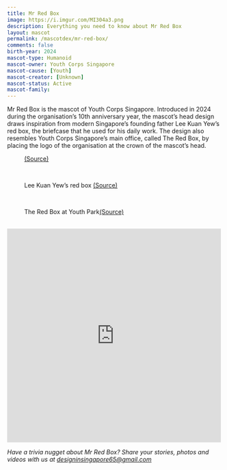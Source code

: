 ```yaml
---
title: Mr Red Box
image: https://i.imgur.com/MI304a3.png
description: Everything you need to know about Mr Red Box
layout: mascot
permalink: /mascotdex/mr-red-box/
comments: false
birth-year: 2024
mascot-type: Humanoid
mascot-owner: Youth Corps Singapore
mascot-cause: [Youth]
mascot-creator: [Unknown]
mascot-status: Active
mascot-family:
---
```


Mr Red Box is the mascot of Youth Corps Singapore. Introduced in 2024 during the organisation’s 10th anniversary year, the mascot’s head design draws inspiration from modern Singapore’s founding father Lee Kuan Yew’s red box, the briefcase that he used for his daily work. The design also resembles Youth Corps Singapore’s main office, called The Red Box, by placing the logo of the organisation at the crown of the mascot’s head.

<figure>
<img src="https://i.imgur.com/ECrMex0.jpg" alt="">
<figcaption><a href="https://www.facebook.com/hengsweekeat/posts/meet-mr-red-box-the-newest-member-of-youth-corps-singaporeyouth-corps-turns-10-t/986877002798034/" target="_blank">(Source)</a></figcaption>
</figure>

<br>
<figure>
<img src="https://i.imgur.com/s8kwmk1.jpg" alt="">
<figcaption>Lee Kuan Yew’s red box <a href="https://www.facebook.com/photo?fbid=871852492875464&set=pcb.871852582875455" target="_blank">(Source)</a></figcaption>
</figure>

<br>
<figure>
<img src="https://i.imgur.com/n8J5GdN.jpg" alt="">
<figcaption>The Red Box at Youth Park<a href="https://www.roots.gov.sg/places/places-landing/Places/surveyed-sites/Youth-Park" target="_blank">(Source)</a></figcaption>
</figure>

<br>

<div class="fb-post-container">
<iframe src="https://www.facebook.com/plugins/video.php?height=476&href=https%3A%2F%2Fwww.facebook.com%2Fyouthcorpssg%2Fvideos%2F3929836737339650%2F&show_text=false&width=476&t=0" width="500" height="500" style="border:none;overflow:hidden" scrolling="no" frameborder="0" allowfullscreen="true" allow="autoplay; clipboard-write; encrypted-media; picture-in-picture; web-share"></iframe>
</div>

<i>Have a trivia nugget about Mr Red Box? Share your stories, photos and videos with us at designinsingapore65@gmail.com</i>
